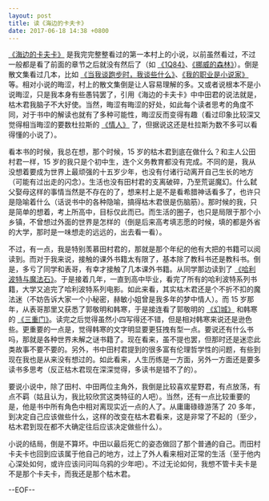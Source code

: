 ```yaml
---
layout: post
title: 读《海边的卡夫卡》
date: 2017-06-18 14:38 +0800
---
```


[《海边的卡夫卡》](https://book.douban.com/subject/2158189/) 是我完完整整看过的第一本村上的小说，以前虽然看过，不过一般都是看了前面的章节之后就没有然后了（如 [《1Q84》](https://book.douban.com/subject/4742918/)、[《挪威的森林》](https://book.douban.com/subject/1046265/)）。倒是散文集看过几本，比如 [《当我谈跑步时，我谈些什么》](https://book.douban.com/subject/4872222/)、[《我的职业是小说家》](https://book.douban.com/subject/26889236/) 等。相对小说的晦涩，村上的散文集倒是让人容易理解的多。又或者说根本不是小说晦涩，只是我本身有些愚钝罢了，引用《海边的卡夫卡》中中田君的说法就是，枯木君我脑子不大好使。当然，晦涩有晦涩的好处，如此每个读者思考的角度不同，对于书中的解读也就有了多种可能性，晦涩反而变得有趣（看过印象比较深又觉得相当晦涩的要数杜拉斯的 [《情人》](https://book.douban.com/subject/1400705/) 了，但据说这还是杜拉斯为数不多可以看得懂的小说了）。

看本书的时候，我总在想，那个时候，15 岁的枯木君到底在做什么？和主人公田村君一样，15 岁的我只是个初中生，连个义务教育都没有完成。不同的是，我从没想着要成为世界上最顽强的十五岁少年，也没有付诸行动离开自己生长的地方（可能有过出走的闪念）。生活也没有田村君的支离破碎，乃至荒诞魔幻。什么弑父娶母这样的事情当然是不存在的了，想来村上是不是看希腊神话看多了，也许只是隐喻着什么（话说书中的各种隐喻，搞得枯木君很是伤脑筋）。那时候的我，只是简单的想着，考上所高中，目标仅此而已。而生活的圈子，也只是局限于那个小乡镇，不曾想过外面的世界是怎样的（倒是后来高考填志愿的时候，填的都是外省的大学，那时是一味想走的远远的，出去看一看）。

不过，有一点，我是特别羡慕田村君的，那就是那个年纪的他有大把的书籍可以阅读到。而对于我来说，接触的课外书籍太有限了，基本除了教科书还是教科书。倒是，多亏了同学和表哥，有幸才接触了几本课外书籍。从同学那边读到了 [《哈利波特与魔法石》](https://book.douban.com/subject/1041007/)。于是接着几年，一直到高中毕业，看完了所有的哈利波特系列书籍，大学又追完了哈利波特系列电影。如此来看，其实枯木君还是个不折不扣的魔法迷（不妨告诉大家一个小秘密，赫敏小姐曾是我多年的梦中情人）。而 15 岁那年，从表哥那里又获悉了郭敬明和韩寒，于是接连看了郭敬明的 [《幻城》](https://book.douban.com/subject/1059406/) 和韩寒的 [《三重门》](https://book.douban.com/subject/1026425/)。读完之后觉得虽然小四写得还不错，但是相对韩寒来说还是逊色些。更重要的一点是，觉得韩寒的文字明显要更狂拽有型一点。要说还有什么书吗，那就是各种世界未解之谜书籍了。现在看来，虽不提也罢，但那时还是迷恋此类故事不要不要的。另外，书中田村君提到的很多富有伦理哲学性的问题，有些到现在我也是从来没有想过的。如此看来，人生历练是一方面，另外一方面还是要多读书多思考（反正枯木君现在深深觉得，多读书是错不了的）。

要说小说中，除了田村、中田两位主角外，我倒是比较喜欢星野君，有点放荡，有点不羁（姑且认为，我比较欣赏这类特征的人吧）。当然，还有一点比较重要的是，他是书中所有角色中相对离现实近一点的人了。从庸庸碌碌游荡了 20 多年，到决定自己应该做些什么，这样的改变在枯木君看来，这是非常了不起的（至少，枯木君到现在都不大确定往后应该决定做些什么）。

小说的结局，倒是不算坏。中田以最后死亡的姿态做回了那个普通的自己。而田村卡夫卡也回到应该属于他自己的地方，过上了外人看来相对正常的生活（至于他内心深处如何，或许应该问问叫乌鸦的少年吧）。不过无论如何，我想不管卡夫卡是不是那个卡夫卡，而我还是那个枯木君。

--EOF--
